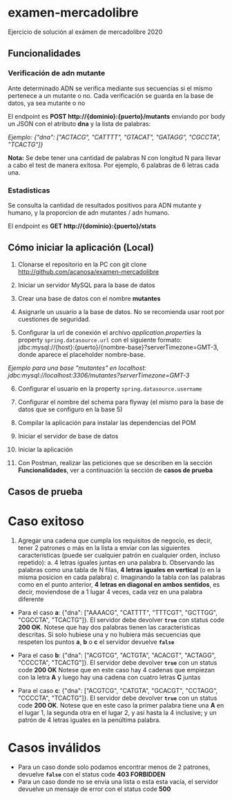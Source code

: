 # examen-mercadolibre
Ejercicio de solución al exámen de mercadolibre 2020

## Funcionalidades

### Verificación de adn mutante 
Ante determinado ADN se verifica mediante sus secuencias si el mismo pertenece a un mutante o no. Cada verificación se guarda en la base de datos, ya sea mutante o no

El endpoint es **POST http://{dominio}:{puerto}/mutants** enviando por body un JSON con el atributo **dna** y la lista de palabras:

*Ejemplo: {"dna": ["ACTACG", "CATTTT", "GTACAT", "GATAGG", "CGCCTA", "TCACTG"]}*

**Nota:** Se debe tener una cantidad de palabras N con longitud N para llevar a cabo el test de manera exitosa. Por ejemplo, 6 palabras de 6 letras cada una.

### Estadisticas 
Se consulta la cantidad de resultados positivos para ADN mutante y humano, y la proporcion de adn mutantes / adn humano.

El endpoint es **GET http://{dominio}:{puerto}/stats**

## Cómo iniciar la aplicación (Local)

1. Clonarse el repositorio en la PC con git clone http://github.com/acanosa/examen-mercadolibre

2. Iniciar un servidor MySQL para la base de datos

3. Crear una base de datos con el nombre **mutantes** 

4. Asignarle un usuario a la base de datos. No se recomienda usar root por cuestiones de seguridad.

5. Configurar la url de conexión el archivo *application.properties* la property `spring.datasource.url` con el siguiente formato: jdbc:mysql://{host}:{puerto}/{nombre-base}?serverTimezone=GMT-3, donde aparece el placeholder nombre-base.

*Ejemplo para una base "mutantes" en localhost: jdbc:mysql://localhost:3306/mutantes?serverTimezone=GMT-3*

6. Configurar el usuario en la property `spring.datasource.username`

7. Configurar el nombre del schema para flyway (el mismo para la base de datos que se configuro en la base 5)

8. Compilar la aplicación para instalar las dependencias del POM

9. Iniciar el servidor de base de datos

10. Iniciar la aplicación

11. Con Postman, realizar las peticiones que se describen en la sección **Funcionalidades**, ver a continuación la sección de **casos de prueba**

## Casos de prueba

# Caso exitoso

1. Agregar una cadena que cumpla los requisitos de negocio, es decir, tener 2 patrones o más en la lista a enviar con las siguientes caracteristicas (puede ser cualquier patrón en cualquier orden, incluso repetido): 
a. 4 letras iguales juntas en una palabra 
b. Observando las palabras como una tabla de N filas, **4 letras iguales en vertical** (o en la misma posicion en cada palabra) 
c. Imaginando la tabla con las palabras como en el punto anterior, **4 letras en diagonal en ambos sentidos**, es decir, moviendose de a 1 lugar 4 veces, cada vez en una palabra diferente

- Para el caso **a**: {"dna": ["AAAACG", "CATTTT", "TTTCGT", "GCTTGG", "CGCCTA", "TCACTG"]}. El servidor debe devolver **`true`** con status code **200 OK**.
Notese que hay dos palabras tienen las caracteristicas descritas. Si solo hubiese una y no hubiera más secuencias que respeten los puntos **a**, **b** o **c** el servidor devuelve **`false`**

- Para el caso **b**: {"dna": ["ACGTCG", "ACTGTA", "ACACGT", "ACTAGG", "CCCCTA", "TCACTG"]}. El servidor debe devolver **`true`** con un status code **200 OK**
Notese que en este caso hay 4 cadenas que empiezan con la letra **A** y luego hay una cadena con cuatro letras **C** juntas

- Para el caso **c**: {"dna": ["ACGTCG", "CATGTA", "GCACGT", "CCTAGG", "CCCCTA", "TCACTG"]}. El servidor debe devolver **`true`** con un status code **200 OK**.
Notese que en este caso la primer palabra tiene una **A** en el lugar 1, la segunda otra en el lugar 2, y asi hasta la 4 inclusive; y un patrón de 4 letras iguales en la penúltima palabra.

# Casos inválidos

- Para un caso donde solo podamos encontrar menos de 2 patrones, devuelve **`false`** con el status code **403 FORBIDDEN**
- Para un caso donde no se envía una lista o esta esta vacía, el servidor devuelve un mensaje de error con el status code **500**
